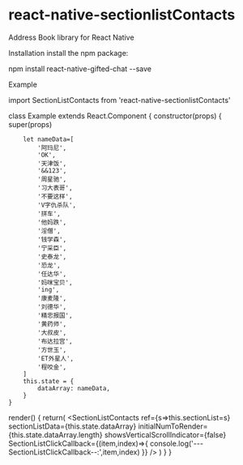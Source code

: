 # react-native-sectionlistContacts
Address Book library for React Native

Installation
install the npm package:

npm install react-native-gifted-chat --save

Example

import SectionListContacts from 'react-native-sectionlistContacts'

class Example extends React.Component {
  constructor(props) {
        super(props)

        let nameData=[
            '阿玛尼',
            'OK',
            '天津饭',
            '&&123',
            '周星驰',
            '习大表哥',
            '不要这样',
            'V字仇杀队',
            '拼车',
            '他妈跌',
            '淫僧',
            '钱学森',
            '宁采臣',
            '史泰龙',
            '恐龙',
            '任达华',
            '妈咪宝贝',
            'ing',
            '康麦隆',
            '刘德华',
            '精忠报国',
            '黄药师',
            '大叔皮',
            '布达拉宫',
            '方世玉',
            'ET外星人',
            '程咬金',
        ]
        this.state = {
            dataArray: nameData,
        }
    }

  render() {
        return(
            <View style={styles.container}>
                <SectionListContacts
                    ref={s=>this.sectionList=s}
                    sectionListData={this.state.dataArray}
                    initialNumToRender={this.state.dataArray.length}
                    showsVerticalScrollIndicator={false}
                    SectionListClickCallback={(item,index)=>{
                       console.log('---SectionListClickCallback--:',item,index)
                    }}
                />
            </View>
        )
    }
}
